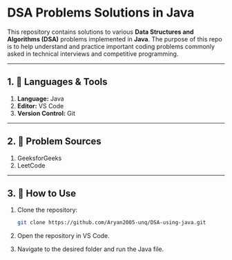 # DSA Problems Solutions in Java

This repository contains solutions to various **Data Structures and Algorithms (DSA)** problems implemented in **Java**. The purpose of this repo is to help understand and practice important coding problems commonly asked in technical interviews and competitive programming.

---

## 1. 🚀 Languages & Tools
1. **Language:** Java
2. **Editor:** VS Code
3. **Version Control:** Git

---

## 2. 📂 Problem Sources
1. GeeksforGeeks
2. LeetCode

---

## 3. 🏁 How to Use

1. Clone the repository:

   ```bash
   git clone https://github.com/Aryan2005-unq/DSA-using-java.git
2. Open the repository in VS Code.

3. Navigate to the desired folder and run the Java file.
